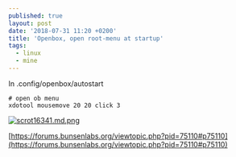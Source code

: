 ```yaml
---
published: true
layout: post
date: '2018-07-31 11:20 +0200'
title: 'Openbox, open root-menu at startup'
tags:
  - linux
  - mine
---
```

In .config/openbox/autostart

	# open ob menu
	xdotool mousemove 20 20 click 3
    
[![scrot16341.md.png](https://images.weserv.nl/?url=//cdn.scrot.moe/images/2018/07/31/scrot16341.md.png)](https://scrot.moe/image/97A7X)
    
[https://forums.bunsenlabs.org/viewtopic.php?pid=75110#p75110](https://forums.bunsenlabs.org/viewtopic.php?pid=75110#p75110)
